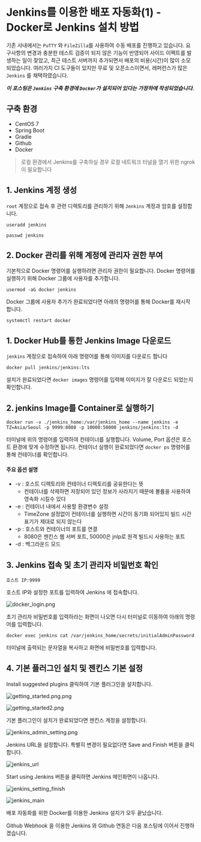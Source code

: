 # Jenkins를 이용한 배포 자동화(1) - Docker로 Jenkins 설치 방법

기존 사내에서는 `PuTTY` 와 `FileZilla`를 사용하여 수동 배포를 진행하고 있습니다. 요구사항의 변경과 충분한 테스트 검증이 되지 않은 기능이 반영되어 사이드 이펙트를 발생하는 일이 잦았고, 최근 테스트
서버까지 추가되면서 배포의 비용(시간)이 많이 소모되었습니다. 여러가지 CI 도구들이 있지만 무료 및 오픈소스이면서, 레퍼런스가 많은 `Jenkins` 를 채택하였습니다.

***이 포스팅은 `Jenkins` 구축 환경에 `Docker`가 설치되어 있다는 가정하에 작성되었습니다.***

## 구축 환경

- CentOS 7
- Spring Boot
- Gradle
- Github
- Docker

> 로컬 환경에서 Jenkins를 구축하실 경우 로컬 네트워크 터널을 열기 위한 ngrok이 필요합니다

## 1. Jenkins 계정 생성

`root` 계정으로 접속 후 관련 디렉토리를 관리하기 위해 `Jenkins` 계정과 암호를 설정합니다.

```
useradd jenkins
```

```
passwd jenkins
```

## 2. Docker 관리를 위해 계정에 관리자 권한 부여

기본적으로 Docker 명령어를 실행하려면 관리자 권한이 필요합니다. Docker 명령어를 실행하기 위해 Docker 그룹에 사용자를 추가합니다.

```
usermod -aG docker jenkins
```

Docker 그룹에 사용자 추가가 완료되었다면 아래의 명령어를 통해 Docker를 재시작 합니다.

```
systemctl restart docker
```

## 1. Docker Hub를 통한 Jenkins Image 다운로드

`jenkins` 계정으로 접속하여 아래 명령어를 통해 이미지를 다운로드 합니다

```
docker pull jenkins/jenkins:lts
```

설치가 완료되었다면 `docker images` 명령어를 입력해 이미지가 잘 다운로드 되었는지 확인합니다.

## 2. jenkins Image를 Container로 실행하기

```
docker run -v ./jenkins_home:/var/jenkins_home --name jenkins -e TZ=Asia/Seoul -p 9999:8080 -p 10000:50000 jenkins/jenkins:lts -d
```

터미널에 위의 명령어를 입력하여 컨테이너를 실행합니다. Volume, Port 옵션은 호스트 환경에 맞게 수정하면 됩니다. 컨테이너 실행이 완료되었다면 `docker ps` 명령어를 통해 컨테이너를 확인합니다.

#### 주요 옵션 설명

- -v : 호스트 디렉토리와 컨테이너 디렉토리를 공유한다는 뜻
    - 컨테이너를 삭제하면 저장되어 있던 정보가 사라지기 때문에 볼륨을 사용하여 영속화 시킬수 있다
- -e : 컨테이너 내에서 사용할 환경변수 설정
    - TimeZone 설정없이 컨테이너를 실행하면 시간이 동기화 되어있지 빌드 시간 표기가 제대로 되지 않는다
- -p :    호스트와 컨테이너의 포트를 연결
    - 8080은 젠킨스 웹 서버 포트, 50000은 jnlp로 원격 빌드시 사용하는 포트
- -d : 백그라운드 모드

## 3. Jenkins 접속 및 초기 관리자 비밀번호 확인

```
호스트 IP:9999
```

호스트 IP와 설정한 포트를 입력하여 Jenkins 에 접속합니다.

![docker_login.png](../images/docker_login.png)

초기 관리자 비밀번호를 입력하라는 화면이 나오면 다시 터미널로 이동하여 아래의 명령어를 입력합니다.

```
docker exec jenkins cat /var/jenkins_home/secrets/initialAdminPassword
```

터미널에 출력되는 문자열을 복사하고 화면에 비밀번호를 입력합니다.

## 4. 기본 플러그인 설치 및 젠킨스 기본 설정

Install suggested plugins 클릭하여 기본 플러그인을 설치합니다.

![getting_started.png.png](../images/getting_started1.png)

![getting_started2.png](../images/getting_started2.png)

기본 플러그인이 설치가 완료되었다면 젠킨스 계정을 설정합니다.

![jenkins_admin_setting.png](../images/jenkins_admin_setting.png)

Jenkins URL을 설정합니다. 특별히 변경이 필요없다면 Save and Finish 버튼을 클릭합니다.

![jenkins_url](../images/jenkins_url.png)

Start using Jenkins 버튼을 클릭하면 Jenkins 메인화면이 나옵니다.

![jenkins_setting_finish](../images/jenkins_setting_finish.png)

![jenkins_main](../images/jenkins_main.png)

배포 자동화를 위한 Docker를 이용한 Jenkins 설치가 모두 끝났습니다.

Github Webhook 을 이용한 Jenkins 와 Github 연동은 다음 포스팅에 이어서 진행하겠습니다.
